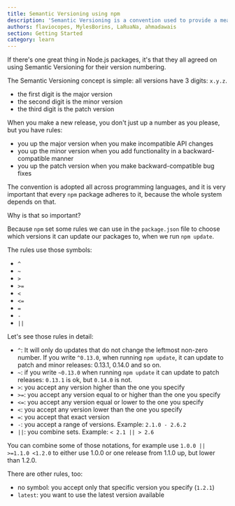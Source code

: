 ```yaml
---
title: Semantic Versioning using npm
description: 'Semantic Versioning is a convention used to provide a meaning to versions'
authors: flaviocopes, MylesBorins, LaRuaNa, ahmadawais
section: Getting Started
category: learn
---
```


If there's one great thing in Node.js packages, it's that they all agreed on using Semantic Versioning for their version numbering.

The Semantic Versioning concept is simple: all versions have 3 digits: `x.y.z`.

* the first digit is the major version
* the second digit is the minor version
* the third digit is the patch version

When you make a new release, you don't just up a number as you please, but you have rules:

* you up the major version when you make incompatible API changes
* you up the minor version when you add functionality in a backward-compatible manner
* you up the patch version when you make backward-compatible bug fixes

The convention is adopted all across programming languages, and it is very important that every `npm` package adheres to it, because the whole system depends on that.

Why is that so important?

Because `npm` set some rules we can use in the `package.json` file to choose which versions it can update our packages to, when we run `npm update`.

The rules use those symbols:

* `^`
* `~`
* `>`
* `>=`
* `<`
* `<=`
* `=`
* `-`
* `||`

Let's see those rules in detail:

* `^`:  It will only do updates that do not change the leftmost non-zero number. If you write `^0.13.0`, when running `npm update`, it can update to patch and minor releases: 0.13.1, 0.14.0 and so on.
* `~`: if you write `~0.13.0` when running `npm update` it can update to patch releases: `0.13.1` is ok, but `0.14.0` is not.
* `>`: you accept any version higher than the one you specify
* `>=`: you accept any version equal to or higher than the one you specify
* `<=`: you accept any version equal or lower to the one you specify
* `<`: you accept any version lower than the one you specify
* `=`: you accept that exact version
* `-`: you accept a range of versions. Example: `2.1.0 - 2.6.2`
* `||`: you combine sets. Example: `< 2.1 || > 2.6`

You can combine some of those notations, for example use `1.0.0 || >=1.1.0 <1.2.0` to either use 1.0.0 or one release from 1.1.0 up, but lower than 1.2.0.

There are other rules, too:

* no symbol: you accept only that specific version you specify (`1.2.1`)
* `latest`: you want to use the latest version available
